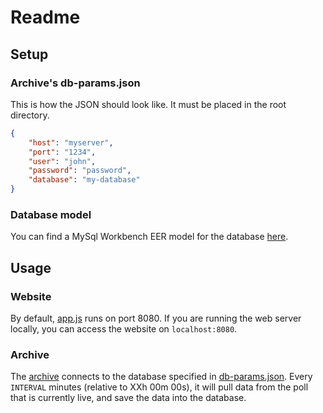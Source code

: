 # Readme

## Setup

### Archive's db-params.json
This is how the JSON should look like. It must be placed in the root directory.
```json
{
    "host": "myserver",
    "port": "1234",
    "user": "john",
    "password": "password",
    "database": "my-database"
}
```

### Database model

You can find a MySql Workbench EER model for the database [here](database/osrs-polls-eer.mwb).

## Usage

### Website

By default, [app.js](app.js) runs on port 8080. If you are running the web server locally, you can access the website on `localhost:8080`.

### Archive

The [archive](archive.js) connects to the database specified in [db-params.json](###-Archive's-db-params.json). Every `INTERVAL` minutes (relative to XXh 00m 00s), it will pull data from the poll that is currently live, and save the data into the database.